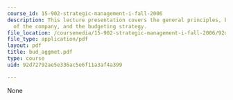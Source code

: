 ```yaml
---
course_id: 15-902-strategic-management-i-fall-2006
description: This lecture presentation covers the general principles, budget, strategies
  of the company, and the budgeting strategy.
file_location: /coursemedia/15-902-strategic-management-i-fall-2006/92d72792ae5e336ac5e6f11a3af4a399_bud_aggmet.pdf
file_type: application/pdf
layout: pdf
title: bud_aggmet.pdf
type: course
uid: 92d72792ae5e336ac5e6f11a3af4a399

---
```

None